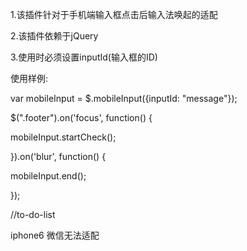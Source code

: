 1.该插件针对于手机端输入框点击后输入法唤起的适配

2.该插件依赖于jQuery

3.使用时必须设置inputId(输入框的ID)

使用样例:

var mobileInput = $.mobileInput({inputId: "message"});

$(".footer").on('focus', function() {

  mobileInput.startCheck();

}).on('blur', function() {

  mobileInput.end();

});

//to-do-list

iphone6 微信无法适配
